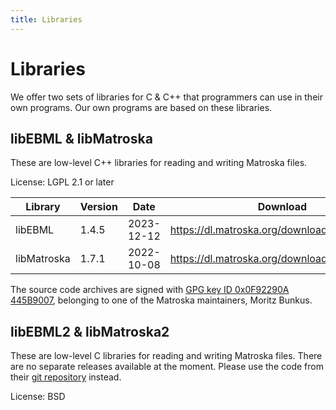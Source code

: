 ```yaml
---
title: Libraries
---
```

# Libraries

We offer two sets of libraries for C & C++ that programmers can use in
their own programs. Our own programs are based on these libraries.

## libEBML & libMatroska

These are low-level C++ libraries for reading and writing Matroska files.

License: LGPL 2.1 or later

| Library | Version | Date | Download | git repository |
|--|--|--|--|--|
| libEBML | 1.4.5 | 2023-12-12 | <https://dl.matroska.org/downloads/libebml/> | <https://github.com/Matroska-Org/libebml> |
| libMatroska | 1.7.1 | 2022-10-08 | <https://dl.matroska.org/downloads/libmatroska/> | <https://github.com/Matroska-Org/libmatroska> |

The source code archives are signed with [GPG key ID 0x0F92290A 445B9007](gpg-pub-moritzbunkus.txt), belonging to one of the Matroska maintainers, Moritz Bunkus.

## libEBML2 & libMatroska2

These are low-level C libraries for reading and writing Matroska
files. There are no separate releases available at the moment. Please
use the code from their [git
repository](https://github.com/Matroska-Org/foundation-source)
instead.

License: BSD

